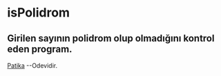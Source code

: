 # isPolidrom
## Girilen sayının polidrom olup olmadığını kontrol eden program.
[Patika](https://www.patika.dev/tr) --Odevidir.
